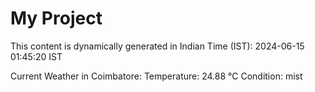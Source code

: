 # My Project

This content is dynamically generated in Indian Time (IST): 2024-06-15 01:45:20 IST


Current Weather in Coimbatore:
Temperature: 24.88 °C
Condition: mist
